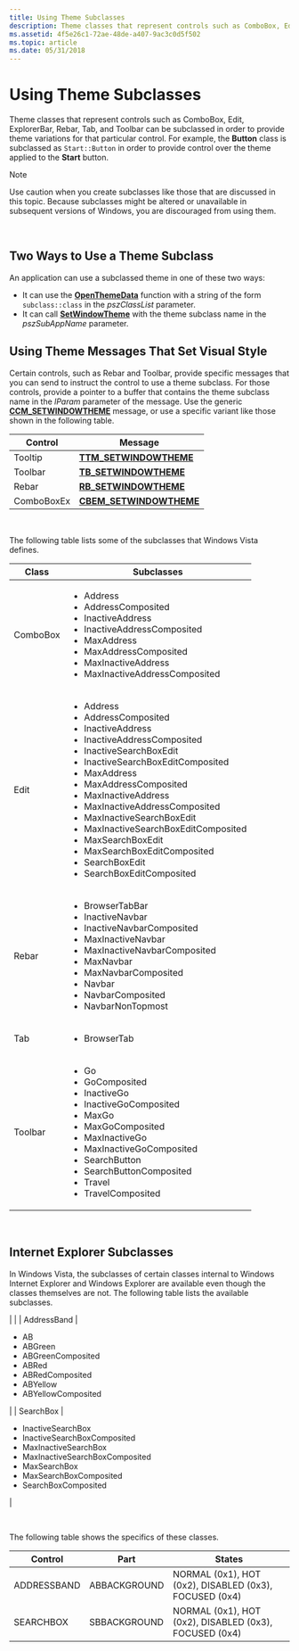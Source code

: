 ```yaml
---
title: Using Theme Subclasses
description: Theme classes that represent controls such as ComboBox, Edit, ExplorerBar, Rebar, Tab, and Toolbar can be subclassed in order to provide theme variations for that particular control.
ms.assetid: 4f5e26c1-72ae-48de-a407-9ac3c0d5f502
ms.topic: article
ms.date: 05/31/2018
---
```


# Using Theme Subclasses

Theme classes that represent controls such as ComboBox, Edit, ExplorerBar, Rebar, Tab, and Toolbar can be subclassed in order to provide theme variations for that particular control. For example, the **Button** class is subclassed as `Start::Button` in order to provide control over the theme applied to the **Start** button.

> [!Note]  
> Use caution when you create subclasses like those that are discussed in this topic. Because subclasses might be altered or unavailable in subsequent versions of Windows, you are discouraged from using them.

 

## Two Ways to Use a Theme Subclass

An application can use a subclassed theme in one of these two ways:

-   It can use the [**OpenThemeData**](/windows/desktop/api/Uxtheme/nf-uxtheme-openthemedata) function with a string of the form `subclass::class` in the *pszClassList* parameter.
-   It can call [**SetWindowTheme**](/windows/desktop/api/Uxtheme/nf-uxtheme-setwindowtheme) with the theme subclass name in the *pszSubAppName* parameter.

## Using Theme Messages That Set Visual Style

Certain controls, such as Rebar and Toolbar, provide specific messages that you can send to instruct the control to use a theme subclass. For those controls, provide a pointer to a buffer that contains the theme subclass name in the *lParam* parameter of the message. Use the generic [**CCM\_SETWINDOWTHEME**](ccm-setwindowtheme.md) message, or use a specific variant like those shown in the following table.



| Control    | Message                                             |
|------------|-----------------------------------------------------|
| Tooltip    | [**TTM\_SETWINDOWTHEME**](ttm-setwindowtheme.md)   |
| Toolbar    | [**TB\_SETWINDOWTHEME**](tb-setwindowtheme.md)     |
| Rebar      | [**RB\_SETWINDOWTHEME**](rb-setwindowtheme.md)     |
| ComboBoxEx | [**CBEM\_SETWINDOWTHEME**](cbem-setwindowtheme.md) |



 

The following table lists some of the subclasses that Windows Vista defines.




| Class | Subclasses | 
|-------|------------|
| ComboBox | <ul><li>Address</li><li>AddressComposited</li><li>InactiveAddress</li><li>InactiveAddressComposited</li><li>MaxAddress</li><li>MaxAddressComposited</li><li>MaxInactiveAddress</li><li>MaxInactiveAddressComposited</li></ul> | 
| Edit | <ul><li>Address</li><li>AddressComposited</li><li>InactiveAddress</li><li>InactiveAddressComposited</li><li>InactiveSearchBoxEdit</li><li>InactiveSearchBoxEditComposited</li><li>MaxAddress</li><li>MaxAddressComposited</li><li>MaxInactiveAddress</li><li>MaxInactiveAddressComposited</li><li>MaxInactiveSearchBoxEdit</li><li>MaxInactiveSearchBoxEditComposited</li><li>MaxSearchBoxEdit</li><li>MaxSearchBoxEditComposited</li><li>SearchBoxEdit</li><li>SearchBoxEditComposited</li></ul> | 
| Rebar | <ul><li>BrowserTabBar</li><li>InactiveNavbar</li><li>InactiveNavbarComposited</li><li>MaxInactiveNavbar</li><li>MaxInactiveNavbarComposited</li><li>MaxNavbar</li><li>MaxNavbarComposited</li><li>Navbar</li><li>NavbarComposited</li><li>NavbarNonTopmost</li></ul> | 
| Tab | <ul><li>BrowserTab</li></ul> | 
| Toolbar | <ul><li>Go</li><li>GoComposited</li><li>InactiveGo</li><li>InactiveGoComposited</li><li>MaxGo</li><li>MaxGoComposited</li><li>MaxInactiveGo</li><li>MaxInactiveGoComposited</li><li>SearchButton</li><li>SearchButtonComposited</li><li>Travel</li><li>TravelComposited</li></ul> | 




 

## Internet Explorer Subclasses

In Windows Vista, the subclasses of certain classes internal to Windows Internet Explorer and Windows Explorer are available even though the classes themselves are not. The following table lists the available subclasses.




| 
|
| AddressBand | <ul><li>AB</li><li>ABGreen</li><li>ABGreenComposited</li><li>ABRed</li><li>ABRedComposited</li><li>ABYellow</li><li>ABYellowComposited</li></ul> | 
| SearchBox | <ul><li>InactiveSearchBox</li><li>InactiveSearchBoxComposited</li><li>MaxInactiveSearchBox</li><li>MaxInactiveSearchBoxComposited</li><li>MaxSearchBox</li><li>MaxSearchBoxComposited</li><li>SearchBoxComposited</li></ul> | 




 

The following table shows the specifics of these classes.



| Control     | Part         | States                                                 |
|-------------|--------------|--------------------------------------------------------|
| ADDRESSBAND | ABBACKGROUND | NORMAL (0x1), HOT (0x2), DISABLED (0x3), FOCUSED (0x4) |
| SEARCHBOX   | SBBACKGROUND | NORMAL (0x1), HOT (0x2), DISABLED (0x3), FOCUSED (0x4) |



 

 

 




